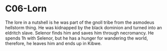 # C06-Lorn

The lore in a nutshell is he was part of the gnoll tribe from the asmodeus hellstorm thing.
He was kidnapped by the black dominion and turned into an eldritch slave.
Selenor finds him and saves him through necromancy.
He spends 1h with Selenor, but he has a hunger for wandering the world, therefore, he leaves him and ends up in Kibwe.